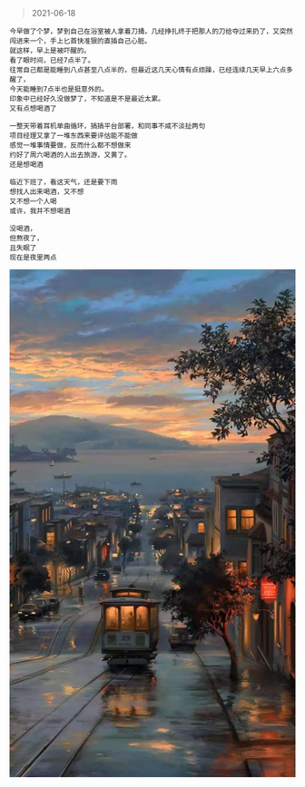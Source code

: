 > 2021-06-18

```
今早做了个梦，梦到自己在浴室被人拿着刀捅，几经挣扎终于把那人的刀给夺过来扔了，又突然闯进来一个，手上匕首快准狠的直插自己心脏。
就这样，早上是被吓醒的。
看了眼时间，已经7点半了。
往常自己都是能睡到八点甚至八点半的，但最近这几天心情有点烦躁，已经连续几天早上六点多醒了，
今天能睡到7点半也是挺意外的。
印象中已经好久没做梦了，不知道是不是最近太累。
又有点想喝酒了
```

```
一整天带着耳机单曲循环，搞搞平台部署，和同事不咸不淡扯两句
项目经理又拿了一堆东西来要评估能不能做
感觉一堆事情要做，反而什么都不想做来
约好了周六喝酒的人出去旅游，又黄了。
还是想喝酒
```

```
临近下班了，看这天气，还是要下雨
想找人出来喝酒，又不想
又不想一个人喝
或许，我并不想喝酒
```

```
没喝酒，
但熬夜了，
且失眠了
现在是夜里两点
```
![](../../images/date/2021-0618.jpeg)
